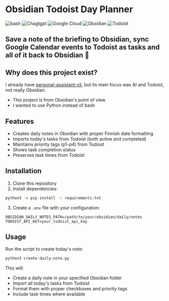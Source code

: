 # Obsidian Todoist Day Planner

![bash](https://img.shields.io/badge/bash-%23121011.svg?style=for-the-badge&color=%23222222&logo=gnu-bash&logoColor=white) ![Chagtgpt](https://img.shields.io/badge/OpenAI-74aa9c?style=for-the-badge&logo=openai&logoColor=white) ![Google Cloud](https://img.shields.io/badge/GoogleCloud-%234285F4.svg?style=for-the-badge&logo=google-cloud&logoColor=white) ![Obsidian](https://img.shields.io/badge/Obsidian-%23483699.svg?style=for-the-badge&logo=obsidian&logoColor=white) ![Todoist](https://img.shields.io/badge/todoist-badge?style=for-the-badge&logo=todoist&logoColor=%23ffffff&color=%23E44332)

## Save a note of the briefing to Obsidian, sync Google Calendar events to Todoist as tasks and all of it back to Obsidian 🦾

## Why does this project exist?

I already have [personal-assistant-cli](https://github.com/ronilaukkarinen/personal-assistant-cli), but its main focus was AI and Todoist, not really Obsidian.

- This project is from Obsidian's point of view
- I wanted to use Python instead of bash

## Features

- Creates daily notes in Obsidian with proper Finnish date formatting
- Imports today's tasks from Todoist (both active and completed)
- Maintains priority tags (p1-p4) from Todoist
- Shows task completion status
- Preserves task times from Todoist

## Installation

1. Clone this repository
2. Install dependencies:

```bash
python3 -m pip install -r requirements.txt
```

3. Create a `.env` file with your configuration:
```env
OBSIDIAN_DAILY_NOTES_PATH=/path/to/your/obsidian/daily/notes
TODOIST_API_KEY=your_todoist_api_key
```

## Usage

Run the script to create today's note:
```bash
python3 create-daily-note.py
```

This will:
- Create a daily note in your specified Obsidian folder
- Import all today's tasks from Todoist
- Format them with proper checkboxes and priority tags
- Include task times where available
